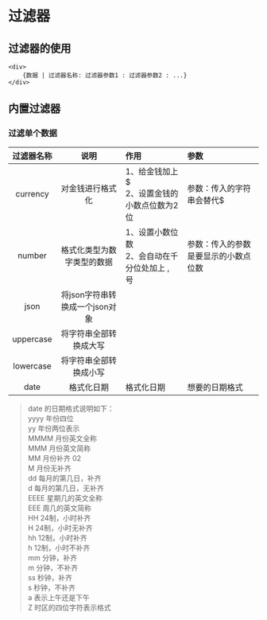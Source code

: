 # 过滤器

## 过滤器的使用
    <div>
        {数据 | 过滤器名称: 过滤器参数1 : 过滤器参数2 : ...}
    </div>

## 内置过滤器

### 过滤单个数据

| 过滤器名称 | 说明 | 作用 | 参数 |
|:-:|:-:|:-|:-|
| currency | 对金钱进行格式化 | 1、给金钱加上$ <br> 2、设置金钱的小数点位数为2位| 参数：传入的字符串会替代$ |
| number | 格式化类型为数字类型的数据 | 1、设置小数位数 <br> 2、会自动在千分位处加上 , 号 | 参数：传入的参数是要显示的小数点位数 |
| json | 将json字符串转换成一个json对象 |  |  |
| uppercase | 将字符串全部转换成大写 | | |
| lowercase | 将字符串全部转换成小写 |
| date | 格式化日期 | 格式化日期 | 想要的日期格式 |


> date 的日期格式说明如下：<br>
yyyy 年份四位 <br>
yy 年份两位表示 <br>
MMMM 月份英文全称 <br>
MMM 月份英文简称 <br>
MM 月份补齐 02 <br>
M 月份无补齐 <br>
dd 每月的第几日，补齐 <br>
d 每月的第几日，无补齐 <br>
EEEE 星期几的英文全称 <br>
EEE 周几的英文简称 <br>
HH 24制，小时补齐 <br>
H 24制，小时无补齐 <br>
hh 12制，小时补齐 <br>
h 12制，小时不补齐 <br>
mm 分钟，补齐 <br>
m 分钟，不补齐 <br>
ss 秒钟，补齐 <br>
s 秒钟，不补齐 <br>
a 表示上午还是下午 <br>
Z 时区的四位字符表示格式 <br>




